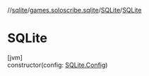 //[sqlite](../../../index.md)/[games.soloscribe.sqlite](../index.md)/[SQLite](index.md)/[SQLite](-s-q-lite.md)

# SQLite

[jvm]\
constructor(config: [SQLite.Config](-config/index.md))
